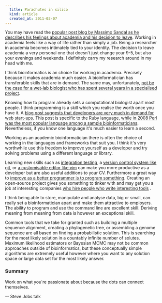 ```yaml
---
  title: Parachutes in silico
  kind: article
  created_at: 2011-03-07
---
```


You may have read the [popular post blog by Massimo Sandal as he describes his
feelings about academia and his decision to leave][quitting]. Working in
academia feels like a way of life rather than simply a job. Being a researcher
in academia becomes intimately tied to your identity. The decision to leave
academia a very personal one that doesn't just change your 9-5, but also your
evenings and weekends. I definitely carry my research around in my head with
me.

I think bioinformatics is an choice for working in academia. Precisely because
it makes academia much easier. A bioinformatician has transferable skills that
are in demand. The same may, unfortunately, [not be the case for a wet-lab
biologist who has spent several years in a specialised project][wetlab].

Knowing how to program already sets a computational biologist apart most
people. I think programming is a skill which you realise the worth once you
have it. A [blog post suggests that developers are very much in demand for web
start-ups][shortage]. This post is specific to the Ruby language, [while in
2008 Perl was the most popular language among a sample
bioinformaticians][popular]. Nevertheless, if you know one language it's much
easier to learn a second.

Working as an academic bioinformatician there is often the choice of working
in the languages and frameworks that suit you. I think it's very worthwhile
use this freedom to improve yourself as a developer and try solving problems
using a different language or library.

Learning new skills such as [integration testing][integration], a [version
control system like git][git], or [a customisable editor like vim][vim] can
make you more productive as a developer but are also useful additions to your
CV. Furthermore a great way to [improve as a better programmer is to program
something][better]. Creating an open-source project gives you something to
tinker with and may get you a job at interesting companies [who hire people
who write interesting tools][hiring] .

I think being able to store, manipulate and analyse data, big or small, can
really set a bioinformatician apart and make them attractive to employers. The
ability to program and use the command line are excellent skill. Deriving
meaning from meaning from data is however an exceptional skill.

Common tools that we take for granted such as building a multiple sequence
alignment, creating a phylogenetic tree, or assembling a genome sequence are
all based on finding a probabilistic solution. This is searching for the most
likely solution in a countably infinite number of solutes. Maximum likelihood
estimators or Bayesian MCMC may not be common approaches outside of
bioinformatics, but these conceptually simple algorithms are extremely useful
however where you want to any solution space or large data set for the most
likely answer.

### Summary

Work on what you're passionate about because the dots can connect themselves.

-- Steve Jobs talk

[quitting]: http://blog.devicerandom.org/2011/02/18/getting-a-life/
[wetlab]: http://scienceblogs.com/bioephemera/2011/03/are_biology_graduate_students.php
[reaction]: http://blog.devicerandom.org/2011/02/22/goodbye-aftermath/
[shortage]: http://robots.thoughtbot.com/post/3310910483/a-shortage
[popular]: http://openwetware.org/wiki/Image:Most_Popular_Bioinformatics_Programming_Languages.png
[integration]: http://en.wikipedia.org/wiki/Integration_testing
[git]: http://www.bioinformaticszen.com/tools/git/
[vim]: http://www.bioinformaticszen.com/tools/vim/
[better]: http://stackoverflow.com/questions/82639/how-to-become-a-better-programmer
[hiring]: https://gist.github.com/6443
[clever-algorithms]: http://www.cleveralgorithms.com/
